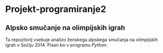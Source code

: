 # Projekt-programiranje2
## Alpsko smučanje na olimpijskih igrah
Ta repozitorij vsebuje analizo ženskega alpskega smučanja na olimpijskih igrah v Sočiju 2014. Pisan bo v programu *Python*.
